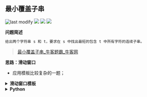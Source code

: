 ## 最小覆盖子串
<!--START_SECTION:badge-->

![last modify](https://img.shields.io/static/v1?label=last%20modify&message=2022-10-14%2014%3A59%3A33&color=yellowgreen&style=flat-square)
[![](https://img.shields.io/static/v1?label=&message=%E5%9B%B0%E9%9A%BE&color=yellow&style=flat-square)](../../../README.md#困难)
[![](https://img.shields.io/static/v1?label=&message=%E7%89%9B%E5%AE%A2&color=green&style=flat-square)](../../../README.md#牛客)
[![](https://img.shields.io/static/v1?label=&message=%E6%BB%91%E5%8A%A8%E7%AA%97%E5%8F%A3&color=blue&style=flat-square)](../../../README.md#滑动窗口)

<!--END_SECTION:badge-->
<!--info
tags: [滑动窗口]
source: 牛客
level: 困难
number: '0028'
name: 最小覆盖子串
companies: []
-->

<summary><b>问题简述</b></summary>

```txt
给出两个字符串 s 和 t，要求在 s 中找出最短的包含 t 中所有字符的连续子串。
```
> [最小覆盖子串_牛客题霸_牛客网](https://www.nowcoder.com/practice/c466d480d20c4c7c9d322d12ca7955ac)

<!-- 
<details><summary><b>详细描述</b></summary>

```txt
```

</details>
-->


<!-- <div align="center"><img src="../../../_assets/xxx.png" height="300" /></div> -->

<summary><b>思路：滑动窗口</b></summary>

- 应用模板比较复杂的一题；

<details><summary><b>滑动窗口模板</b></summary>

```python
l = r = 0  # 初始化 [l, r] 闭区间
while r < N:
    # 更新窗口
    while check():  # 满足要求进入循环，不满足退出
        # 更新答案
        l += 1  # 移动左边界
    r += 1  # 移动右边界
```

</details>

<details><summary><b>Python</b></summary>

```python
#
# 代码中的类名、方法名、参数名已经指定，请勿修改，直接返回方法规定的值即可
#
# 
# @param S string字符串 
# @param T string字符串 
# @return string字符串
#
class Solution:
    def minWindow(self , S: str, T: str) -> str:
        # write code here
        
        from collections import Counter, defaultdict
        
        l, r = 0, 0
        N = len(S)
        ret = S  # 初始化为最大的可能，但是注意，可能有无结果的情况，所以还需要一个变量记录答案是否存在
        flag = -1  # 记录是否出现过匹配串，避免无答案的情况
        need = Counter(T)
        used = defaultdict(int)
        
        def check():  # 检验是否满足情况
            for k, v in need.items():
                if k not in used or used[k] < need[k]:
                    return False
            return True
        
        while r < N:
            used[S[r]] += 1
            while check():
                flag = 1
                if r - l < len(ret):
                    ret = S[l: r + 1]
                used[S[l]] -= 1
                l += 1
            r += 1
        
        return ret if flag != -1 else ''
```

</details>

